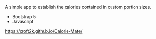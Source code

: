 A simple app to establish the calories contained in custom portion sizes.

* Bootstrap 5
* Javascript

https://croft2k.github.io/Calorie-Mate/
